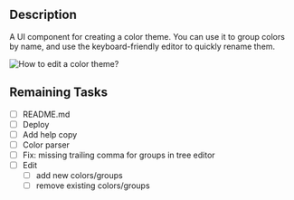 ## Description

A UI component for creating a color theme. You can use it to group colors by name, and use the keyboard-friendly editor to quickly rename them.

![How to edit a color theme?](assets/opt.gif)

## Remaining Tasks

- [ ] README.md
- [ ] Deploy
- [ ] Add help copy
- [ ] Color parser
- [ ] Fix: missing trailing comma for groups in tree editor
- [ ] Edit
  - [ ] add new colors/groups
  - [ ] remove existing colors/groups
